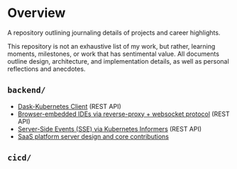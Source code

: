 # Overview

A repository outlining journaling details of projects and career highlights.

This repository is not an exhaustive list of my work, but rather, learning moments, milestones, or work that has sentimental value. 
All documents outline design, architecture, and implementation details, as well as personal reflections and anecdotes.

## `backend/`
- [Dask-Kubernetes Client](backend/dask-client.md) (REST API)
- [Browser-embedded IDEs via reverse-proxy + websocket protocol](backend/ide-proxy.md) (REST API)
- [Server-Side Events (SSE) via Kubernetes Informers](backend/informers.md) (REST API)
- [SaaS platform server design and core contributions](backend/server.md)

## `cicd/`





